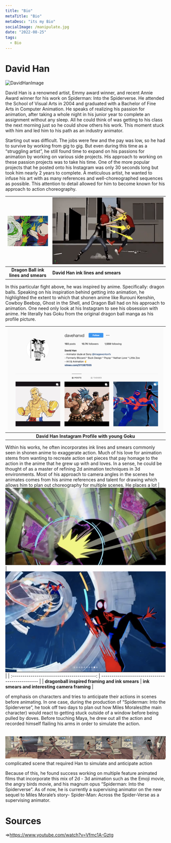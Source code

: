 ```yaml
---
title: "Bio"
metaTitle: "Bio"
metaDesc: "its my Bio"
socialImage: /manipulate.jpg
date: "2022-08-25"
tags:
  - Bio
---
```


# David Han

![DavidHanImage](https://i.ytimg.com/vi/FhC4wz2GJJo/maxresdefault.jpg)

David Han is a renowned artist, Emmy award winner, and recent Annie Award winner for his work on Spiderman: Into the Spiderverse. He attended the School of Visual Arts in 2004 and graduated with a Bachelor of Fine Arts in Computer Animation. He speaks of realizing his passion for animation, after taking a whole night in his junior year to complete an assignment without any sleep. All he could think of was getting to his class the next morning just so he could show others his work. This moment stuck with him and led him to his path as an industry animator.

Starting out was difficult. The jobs were few and the pay was low, so he had to survive by working from gig to gig. But even during this time as a “struggling artist”, he still found time to expand on his passions for animation by working on various side projects. His approach to working on these passion projects was to take his time. One of the more popular projects that he posted onto his Instagram was only 30 seconds long but took him nearly 2 years to complete. A meticulous artist, he wanted to infuse his art with as many references and well-choreographed sequences as possible. This attention to detail allowed for him to become known for his approach to action choreography.

| ![fight](https://github.com/KabakaWilliam/wills-blog/blob/main/BlogPics/bioPics/dragonBalls.gif?raw=True) | ![reference](https://github.com/KabakaWilliam/wills-blog/blob/main/BlogPics/bioPics/dbReference.png?raw=True?raw=True) |
| :-------------------------------------------------------------------------------------------------------: | ---------------------------------------------------------------------------------------------------------------------- |
|                                  <b>Dragon Ball ink lines and smears</b>                                  | <b> David Han ink lines and smears</b>                                                                                 |

In this particular fight above, he was inspired by anime. Specifically: dragon balls. Speaking on his inspiration behind getting into animation, he highlighted the extent to which that shonen anime like Rurouni Kenshin, Cowboy Beebop, Ghost in the Shell, and Dragon Ball had on his approach to animation. One need only look at his Instagram to see his obsession with anime. He literally has Goku from the original dragon ball manga as his profile picture.

| ![profilePicAnimator](https://github.com/KabakaWilliam/wills-blog/blob/main/BlogPics/bioPics/profilePicAnimator.png?raw=True) |
| :---------------------------------------------------------------------------------------------------------------------------: |
|                                      <b>David Han Instagram Profile with young Goku</b>                                       |

Within his works, he often incorporates ink lines and smears commonly seen in shonen anime to exaggerate action. Much of his love for animation stems from wanting to recreate action set pieces that pay homage to the action in the anime that he grew up with and loves. In a sense, he could be thought of as a master of refining 2d animation techniques in 3d environments. Most of his approach to camera angles in the scenes he animates comes from his anime references and talent for drawing which allows him to plan out choreography for multiple scenes. He places a lot
| ![fight](https://github.com/KabakaWilliam/wills-blog/blob/main/BlogPics/bioPics/emphasis1.png?raw=True) | ![reference](https://github.com/KabakaWilliam/wills-blog/blob/main/BlogPics/bioPics/emphasis2.png?raw=True) |
| :-----------------------------------------: | ----------------------------------------------- |
| <b>dragonball inspired framing and ink smears</b> | <b> ink smears and interesting camera framing</b> |

of emphasis on characters and tries to anticipate their actions in scenes before animating. In one case, during the production of “Spiderman: Into the Spiderverse”, he took off two days to plan out how Miles Morales(the main character) would react to getting stuck outside of a window before being pulled by doves. Before touching Maya, he drew out all the action and recorded himself flailing his arms in order to simulate the action.
<br/>
<br/>

![fight](https://github.com/KabakaWilliam/wills-blog/blob/main/BlogPics/bioPics/birds.png?raw=True)
complicated scene that required Han to simulate and anticipate action

Because of this, he found success working on multiple feature animated films that incorporate this mix of 2d - 3d animation such as the Emoji movie, the angry birds movie, and his magnum opus “Spiderman: Into the Spiderverse”. As of now, he is currently a supervising animator on the new sequel to Miles Morale’s story- Spider-Man: Across the Spider-Verse as a supervising animator.

# Sources

=>https://www.youtube.com/watch?v=Vfmc1A-Gztg
